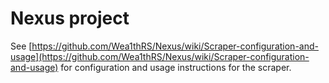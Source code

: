# Nexus project
 
See [https://github.com/Wea1thRS/Nexus/wiki/Scraper-configuration-and-usage](https://github.com/Wea1thRS/Nexus/wiki/Scraper-configuration-and-usage) for configuration and usage instructions for the scraper.

